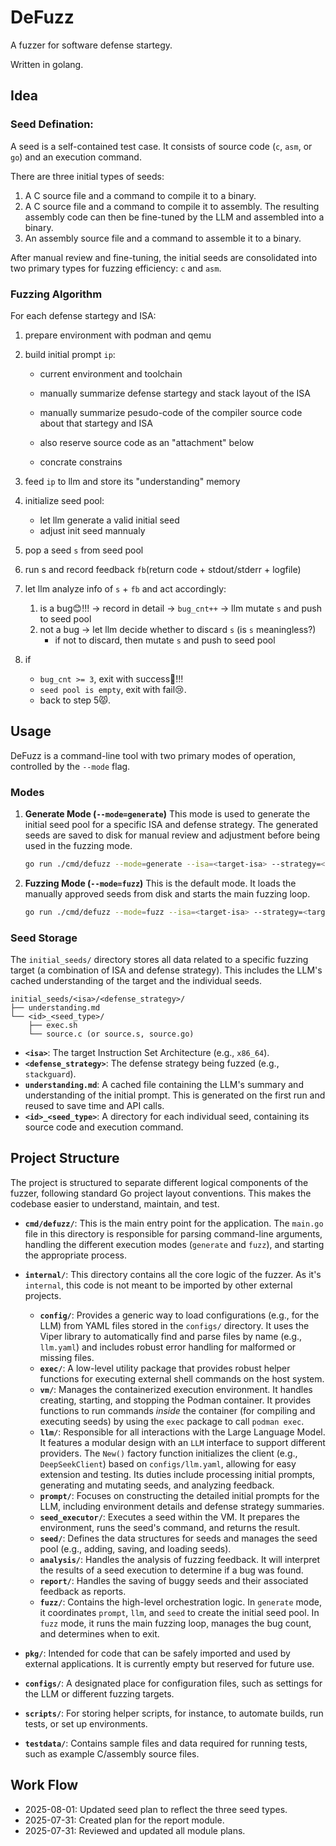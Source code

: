 # DeFuzz

A fuzzer for software defense startegy.

Written in golang.

## Idea

### Seed Defination:

A seed is a self-contained test case. It consists of source code (`c`, `asm`, or `go`) and an execution command.

There are three initial types of seeds:
1.  A C source file and a command to compile it to a binary.
2.  A C source file and a command to compile it to assembly. The resulting assembly code can then be fine-tuned by the LLM and assembled into a binary.
3.  An assembly source file and a command to assemble it to a binary.

After manual review and fine-tuning, the initial seeds are consolidated into two primary types for fuzzing efficiency: `c` and `asm`.

### Fuzzing Algorithm

For each defense startegy and ISA:

1. prepare environment with podman and qemu
2. build initial prompt `ip`:

   - current environment and toolchain
   - manually summarize defense startegy and stack layout of the ISA
   - manually summarize pesudo-code of the compiler source code about that startegy and ISA
   - also reserve source code as an "attachment" below

   - concrate constrains
   <!-- As a templete, stack layout can be json/struct... -->

3. feed `ip` to llm and store its "understanding" memory
   <!-- TODO: 引导llm生成能触发编译器片段的seed pattern(c or asm flip) + 自然语言形式的对 pattern 的描述 -->
   <!-- 验证 pattern 总结的可行性 -->
4. initialize seed pool:

   - let llm generate a valid initial seed <!-- TODO: Should be ?-shots ? -->
   - adjust init seed mannualy

5. pop a seed `s` from seed pool
6. run s and record feedback `fb`(return code + stdout/stderr + logfile)
7. let llm analyze info of `s` + `fb` and act accordingly:
   <!-- TODO: May use Multi-armed bandit for mutation later -->
   1. is a bug😊!!! -> record in detail -> `bug_cnt++` -> llm mutate `s` and push to seed pool
   2. not a bug -> let llm decide whether to discard `s` (is `s` meaningless?)
      - if not to discard, then mutate `s` and push to seed pool
8. if
   - `bug_cnt >= 3`, exit with success🤗!!!
   - `seed pool is empty`, exit with fail😢.
   - back to step 5😾.

## Usage

DeFuzz is a command-line tool with two primary modes of operation, controlled by the `--mode` flag.

### Modes

1.  **Generate Mode (`--mode=generate`)**
    This mode is used to generate the initial seed pool for a specific ISA and defense strategy. The generated seeds are saved to disk for manual review and adjustment before being used in the fuzzing mode.

    ```bash
    go run ./cmd/defuzz --mode=generate --isa=<target-isa> --strategy=<target-strategy>
    ```

2.  **Fuzzing Mode (`--mode=fuzz`)**
    This is the default mode. It loads the manually approved seeds from disk and starts the main fuzzing loop.

    ```bash
    go run ./cmd/defuzz --mode=fuzz --isa=<target-isa> --strategy=<target-strategy>
    ```

### Seed Storage

The `initial_seeds/` directory stores all data related to a specific fuzzing target (a combination of ISA and defense strategy). This includes the LLM's cached understanding of the target and the individual seeds.

```
initial_seeds/<isa>/<defense_strategy>/
├── understanding.md
└── <id>_<seed_type>/
    ├── exec.sh
    └── source.c (or source.s, source.go)
```

- **`<isa>`**: The target Instruction Set Architecture (e.g., `x86_64`).
- **`<defense_strategy>`**: The defense strategy being fuzzed (e.g., `stackguard`).
- **`understanding.md`**: A cached file containing the LLM's summary and understanding of the initial prompt. This is generated on the first run and reused to save time and API calls.
- **`<id>_<seed_type>`**: A directory for each individual seed, containing its source code and execution command.

## Project Structure

The project is structured to separate different logical components of the fuzzer, following standard Go project layout conventions. This makes the codebase easier to understand, maintain, and test.

- **`cmd/defuzz/`**: This is the main entry point for the application. The `main.go` file in this directory is responsible for parsing command-line arguments, handling the different execution modes (`generate` and `fuzz`), and starting the appropriate process.

- **`internal/`**: This directory contains all the core logic of the fuzzer. As it's `internal`, this code is not meant to be imported by other external projects.

  - **`config/`**: Provides a generic way to load configurations (e.g., for the LLM) from YAML files stored in the `configs/` directory. It uses the Viper library to automatically find and parse files by name (e.g., `llm.yaml`) and includes robust error handling for malformed or missing files.
  - **`exec/`**: A low-level utility package that provides robust helper functions for executing external shell commands on the host system.
  - **`vm/`**: Manages the containerized execution environment. It handles creating, starting, and stopping the Podman container. It provides functions to run commands _inside_ the container (for compiling and executing seeds) by using the `exec` package to call `podman exec`.
  - **`llm/`**: Responsible for all interactions with the Large Language Model. It features a modular design with an `LLM` interface to support different providers. The `New()` factory function initializes the client (e.g., `DeepSeekClient`) based on `configs/llm.yaml`, allowing for easy extension and testing. Its duties include processing initial prompts, generating and mutating seeds, and analyzing feedback.
  - **`prompt/`**: Focuses on constructing the detailed initial prompts for the LLM, including environment details and defense strategy summaries.
  - **`seed_executor/`**: Executes a seed within the VM. It prepares the environment, runs the seed's command, and returns the result.
  - **`seed/`**: Defines the data structures for seeds and manages the seed pool (e.g., adding, saving, and loading seeds).
  - **`analysis/`**: Handles the analysis of fuzzing feedback. It will interpret the results of a seed execution to determine if a bug was found.
  - **`report/`**: Handles the saving of buggy seeds and their associated feedback as reports.
  - **`fuzz/`**: Contains the high-level orchestration logic. In `generate` mode, it coordinates `prompt`, `llm`, and `seed` to create the initial seed pool. In `fuzz` mode, it runs the main fuzzing loop, manages the bug count, and determines when to exit.

- **`pkg/`**: Intended for code that can be safely imported and used by external applications. It is currently empty but reserved for future use.

- **`configs/`**: A designated place for configuration files, such as settings for the LLM or different fuzzing targets.

- **`scripts/`**: For storing helper scripts, for instance, to automate builds, run tests, or set up environments.

- **`testdata/`**: Contains sample files and data required for running tests, such as example C/assembly source files.

## Work Flow
- 2025-08-01: Updated seed plan to reflect the three seed types.
- 2025-07-31: Created plan for the report module.
- 2025-07-31: Reviewed and updated all module plans.
